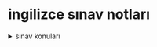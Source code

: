 # ingilizce sınav notları

<details>
<summary>sınav konuları</summary>

1. metin, soru
2. past tense, past continues tense
3. Gerund Infinitive
4. used to 
5. past perfect

> NOT: ingilizce için elimde not bulunmuyor yardımınız gerekli _yorumlarda sizin notları bekliyorum_
</details>

